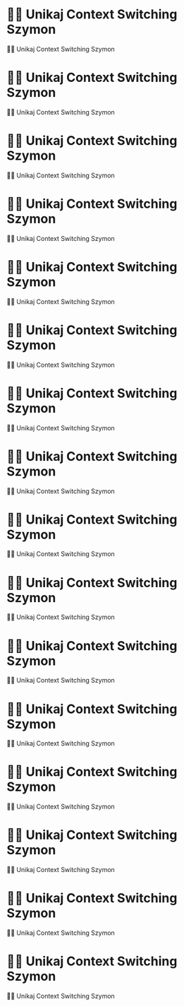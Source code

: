 # 😵‍💫 Unikaj Context Switching Szymon










😵‍💫 Unikaj Context Switching Szymon


# 😵‍💫 Unikaj Context Switching Szymon










😵‍💫 Unikaj Context Switching Szymon


# 😵‍💫 Unikaj Context Switching Szymon










😵‍💫 Unikaj Context Switching Szymon


# 😵‍💫 Unikaj Context Switching Szymon










😵‍💫 Unikaj Context Switching Szymon


# 😵‍💫 Unikaj Context Switching Szymon










😵‍💫 Unikaj Context Switching Szymon


# 😵‍💫 Unikaj Context Switching Szymon










😵‍💫 Unikaj Context Switching Szymon


# 😵‍💫 Unikaj Context Switching Szymon










😵‍💫 Unikaj Context Switching Szymon


# 😵‍💫 Unikaj Context Switching Szymon










😵‍💫 Unikaj Context Switching Szymon


# 😵‍💫 Unikaj Context Switching Szymon










😵‍💫 Unikaj Context Switching Szymon


# 😵‍💫 Unikaj Context Switching Szymon










😵‍💫 Unikaj Context Switching Szymon


# 😵‍💫 Unikaj Context Switching Szymon










😵‍💫 Unikaj Context Switching Szymon


# 😵‍💫 Unikaj Context Switching Szymon










😵‍💫 Unikaj Context Switching Szymon


# 😵‍💫 Unikaj Context Switching Szymon










😵‍💫 Unikaj Context Switching Szymon


# 😵‍💫 Unikaj Context Switching Szymon










😵‍💫 Unikaj Context Switching Szymon


# 😵‍💫 Unikaj Context Switching Szymon










😵‍💫 Unikaj Context Switching Szymon


# 😵‍💫 Unikaj Context Switching Szymon










😵‍💫 Unikaj Context Switching Szymon


